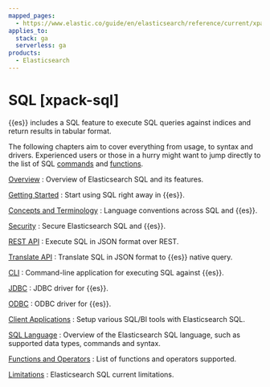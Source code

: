 ```yaml
---
mapped_pages:
  - https://www.elastic.co/guide/en/elasticsearch/reference/current/xpack-sql.html
applies_to:
  stack: ga
  serverless: ga
products:
  - Elasticsearch
---
```


# SQL [xpack-sql]

{{es}} includes a SQL feature to execute SQL queries against indices and return results in tabular format.

The following chapters aim to cover everything from usage, to syntax and drivers. Experienced users or those in a hurry might want to jump directly to the list of SQL [commands](sql-commands.md) and [functions](sql-functions.md).

[Overview](sql-overview.md)
:   Overview of Elasticsearch SQL and its features.

[Getting Started](sql-getting-started.md)
:   Start using SQL right away in {{es}}.

[Concepts and Terminology](sql-concepts.md)
:   Language conventions across SQL and {{es}}.

[Security](sql-security.md)
:   Secure Elasticsearch SQL and {{es}}.

[REST API](sql-rest.md)
:   Execute SQL in JSON format over REST.

[Translate API](sql-translate.md)
:   Translate SQL in JSON format to {{es}} native query.

[CLI](sql-cli.md)
:   Command-line application for executing SQL against {{es}}.

[JDBC](sql-jdbc.md)
:   JDBC driver for {{es}}.

[ODBC](sql-odbc.md)
:   ODBC driver for {{es}}.

[Client Applications](sql-client-apps.md)
:   Setup various SQL/BI tools with Elasticsearch SQL.

[SQL Language](sql-spec.md)
:   Overview of the Elasticsearch SQL language, such as supported data types, commands and syntax.

[Functions and Operators](sql-functions.md)
:   List of functions and operators supported.

[Limitations](sql-limitations.md)
:   Elasticsearch SQL current limitations.

